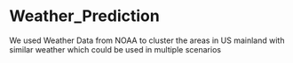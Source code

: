 # Weather_Prediction
We used Weather Data from NOAA to cluster the areas in US mainland with similar weather  which could be used in multiple scenarios

